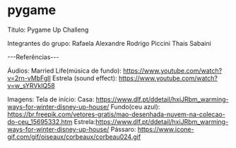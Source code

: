 # pygame

Título: Pygame Up Challeng

Integrantes do grupo:
Rafaela Alexandre
Rodrigo Piccini
Thais Sabaini 



---Referências---

Áudios:
Married Life(música de fundo): https://www.youtube.com/watch?v=2rn-vMbFglI
Estrela (sound effect): https://www.youtube.com/watch?v=w_sYRVklQ58 


Imagens:
Tela de início: 
Casa: https://www.dlf.pt/ddetail/hxiJRbm_warming-ways-for-winter-disney-up-house/
Fundo(ceu azul): https://br.freepik.com/vetores-gratis/mao-desenhada-nuvem-na-colecao-do-ceu_15695332.htm
Estrela:https://www.dlf.pt/ddetail/hxiJRbm_warming-ways-for-winter-disney-up-house/ 
Pássaro: https://www.icone-gif.com/gif/oiseaux/corbeaux/corbeau024.gif






